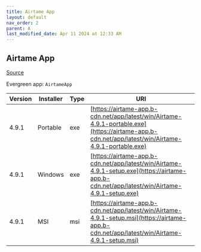 ```yaml
---
title: Airtame App
layout: default
nav_order: 2
parent: A
last_modified_date: Apr 11 2024 at 12:33 AM
---
```


## Airtame App

[Source](https://airtame.com/)

Evergreen app: `AirtameApp`

| Version | Installer | Type | URI                                                                                                                                                |
| ------- | --------- | ---- | -------------------------------------------------------------------------------------------------------------------------------------------------- |
| 4.9.1   | Portable  | exe  | [https://airtame-app.b-cdn.net/app/latest/win/Airtame-4.9.1-portable.exe](https://airtame-app.b-cdn.net/app/latest/win/Airtame-4.9.1-portable.exe) |
| 4.9.1   | Windows   | exe  | [https://airtame-app.b-cdn.net/app/latest/win/Airtame-4.9.1-setup.exe](https://airtame-app.b-cdn.net/app/latest/win/Airtame-4.9.1-setup.exe)       |
| 4.9.1   | MSI       | msi  | [https://airtame-app.b-cdn.net/app/latest/win/Airtame-4.9.1-setup.msi](https://airtame-app.b-cdn.net/app/latest/win/Airtame-4.9.1-setup.msi)       |
